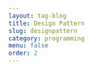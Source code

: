 ```yaml
---
layout: tag-blog
title: Design Pattern
slug: designpattern
category: programming
menu: false
order: 2
---
```

